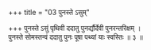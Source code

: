+++
title = "03 पुनस्ते ऽसुम्"

+++
पुनस्ते ऽसुं पृथिवी ददातु पुनर्द्यौर्देवी पुनरन्तरिक्षम् ।  
पुनस्ते सोमस्तन्वं ददातु पुनः पूषा पथ्यां याः स्वस्तिः ॥ ३ ॥